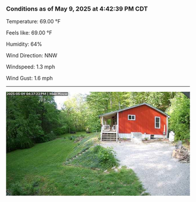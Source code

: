 ### Conditions as of May 9, 2025 at 4:42:39 PM CDT 

Temperature: 69.00 &deg;F

Feels like: 69.00 &deg;F

Humidity: 64%

Wind Direction: NNW

Windspeed: 1.3 mph

Wind Gust: 1.6 mph

---

<img src="./images/latest.jpeg"/>

